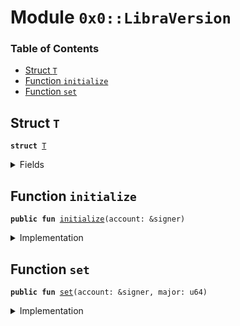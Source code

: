 
<a name="0x0_LibraVersion"></a>

# Module `0x0::LibraVersion`

### Table of Contents

-  [Struct `T`](#0x0_LibraVersion_T)
-  [Function `initialize`](#0x0_LibraVersion_initialize)
-  [Function `set`](#0x0_LibraVersion_set)



<a name="0x0_LibraVersion_T"></a>

## Struct `T`



<pre><code><b>struct</b> <a href="#0x0_LibraVersion_T">T</a>
</code></pre>



<details>
<summary>Fields</summary>


<dl>
<dt>

<code>major: u64</code>
</dt>
<dd>

</dd>
</dl>


</details>

<a name="0x0_LibraVersion_initialize"></a>

## Function `initialize`



<pre><code><b>public</b> <b>fun</b> <a href="#0x0_LibraVersion_initialize">initialize</a>(account: &signer)
</code></pre>



<details>
<summary>Implementation</summary>


<pre><code><b>public</b> <b>fun</b> <a href="#0x0_LibraVersion_initialize">initialize</a>(account: &signer) {
    Transaction::assert(<a href="signer.md#0x0_Signer_address_of">Signer::address_of</a>(account) == <a href="libra_configs.md#0x0_LibraConfig_default_config_address">LibraConfig::default_config_address</a>(), 1);

    <a href="libra_configs.md#0x0_LibraConfig_publish_new_config">LibraConfig::publish_new_config</a>&lt;<a href="#0x0_LibraVersion_T">Self::T</a>&gt;(
        account,
        <a href="#0x0_LibraVersion_T">T</a> { major: 1 },
    );
}
</code></pre>



</details>

<a name="0x0_LibraVersion_set"></a>

## Function `set`



<pre><code><b>public</b> <b>fun</b> <a href="#0x0_LibraVersion_set">set</a>(account: &signer, major: u64)
</code></pre>



<details>
<summary>Implementation</summary>


<pre><code><b>public</b> <b>fun</b> <a href="#0x0_LibraVersion_set">set</a>(account: &signer, major: u64) {
    <b>let</b> old_config = <a href="libra_configs.md#0x0_LibraConfig_get">LibraConfig::get</a>&lt;<a href="#0x0_LibraVersion_T">Self::T</a>&gt;();

    Transaction::assert(
        old_config.major &lt; major,
        25
    );

    <a href="libra_configs.md#0x0_LibraConfig_set">LibraConfig::set</a>&lt;<a href="#0x0_LibraVersion_T">Self::T</a>&gt;(
        account,
        <a href="#0x0_LibraVersion_T">T</a> { major }
    );
}
</code></pre>



</details>
